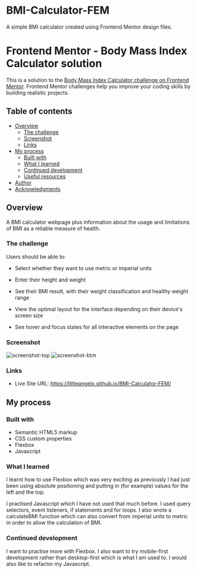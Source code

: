 # BMI-Calculator-FEM
A simple BMI calculator created using Frontend Mentor design files. 

# Frontend Mentor - Body Mass Index Calculator solution

This is a solution to the [Body Mass Index Calculator challenge on Frontend Mentor](https://www.frontendmentor.io/challenges/body-mass-index-calculator-brrBkfSz1T). Frontend Mentor challenges help you improve your coding skills by building realistic projects. 

## Table of contents

- [Overview](#overview)
  - [The challenge](#the-challenge)
  - [Screenshot](#screenshot)
  - [Links](#links)
- [My process](#my-process)
  - [Built with](#built-with)
  - [What I learned](#what-i-learned)
  - [Continued development](#continued-development)
  - [Useful resources](#useful-resources)
- [Author](#author)
- [Acknowledgments](#acknowledgments)


## Overview

A BMI calculator webpage plus information about the usage and limitations of BMI as a reliable measure of health.

### The challenge

Users should be able to:

- Select whether they want to use metric or imperial units
- Enter their height and weight

- See their BMI result, with their weight classification and healthy weight range
- View the optimal layout for the interface depending on their device's screen size
- See hover and focus states for all interactive elements on the page

### Screenshot

![screenshot-top](https://github.com/littleangelx/BMI-Calculator-FEM/assets/100070583/17ffdb8c-f516-4f80-8831-b0b2df671110)
![screenshot-btm](https://github.com/littleangelx/BMI-Calculator-FEM/assets/100070583/e7bef68a-3811-4cf2-8f37-e3956a2320b8)



### Links

- Live Site URL: https://littleangelx.github.io/BMI-Calculator-FEM/

## My process

### Built with

- Semantic HTML5 markup
- CSS custom properties
- Flexbox
- Javascript


### What I learned

I learnt how to use Flexbox which was very exciting as previously I had just been using absolute positioning and putting in (for example) values for the left and the top. 

I practised Javascript which I have not used that much before. I used query selectors, event listeners, if statements and for loops. I also wrote a calculateBMI function which can also convert from imperial units to metric in order to allow the calculation of BMI.


### Continued development

I want to practise more with Flexbox. I also want to try mobile-first development rather than desktop-first which is what I am used to. I would also like to refactor my Javascript. 
